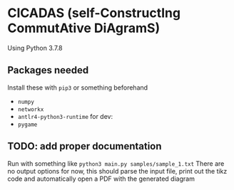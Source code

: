 # CICADAS (self-ConstructIng CommutAtive DiAgramS)

Using Python 3.7.8

## Packages needed

Install these with `pip3` or something beforehand

- `numpy`
- `networkx`
- `antlr4-python3-runtime`
for dev:
- `pygame`

## TODO: add proper documentation


Run with something like `python3 main.py samples/sample_1.txt`
There are no output options for now, this should parse the input file, print out the tikz code and automatically open a PDF with the generated diagram
